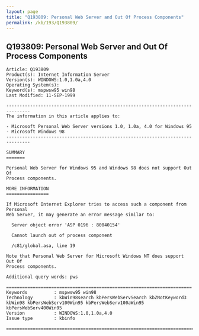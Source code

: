 ```yaml
---
layout: page
title: "Q193809: Personal Web Server and Out Of Process Components"
permalink: /kb/193/Q193809/
---
```


## Q193809: Personal Web Server and Out Of Process Components

	Article: Q193809
	Product(s): Internet Information Server
	Version(s): WINDOWS:1.0,1.0a,4.0
	Operating System(s): 
	Keyword(s): mspwsw95 win98
	Last Modified: 11-SEP-1999
	
	-------------------------------------------------------------------------------
	The information in this article applies to:
	
	- Microsoft Personal Web Server versions 1.0, 1.0a, 4.0 for Windows 95 
	- Microsoft Windows 98 
	-------------------------------------------------------------------------------
	
	SUMMARY
	=======
	
	Personal Web Server for Windows 95 and Windows 98 does not support Out Of
	Process components.
	
	MORE INFORMATION
	================
	
	If Microsoft Internet Explorer tries to access such a component from Personal
	Web Server, it may generate an error message similar to:
	
	  Server object error 'ASP 0196 : 80040154'
	
	  Cannot launch out of process component
	
	  /c81/global.asa, line 19
	
	Note that Personal Web Server for Microsoft Windows NT does support Out Of
	Process components.
	
	Additional query words: pws
	
	======================================================================
	Keywords          : mspwsw95 win98 
	Technology        : kbWin98search kbPersWebServSearch kbZNotKeyword3 kbWin98 kbPersWebServ100Win95 kbPersWebServ100aWin95 kbPersWebServ400Win95
	Version           : WINDOWS:1.0,1.0a,4.0
	Issue type        : kbinfo
	
	=============================================================================
	
